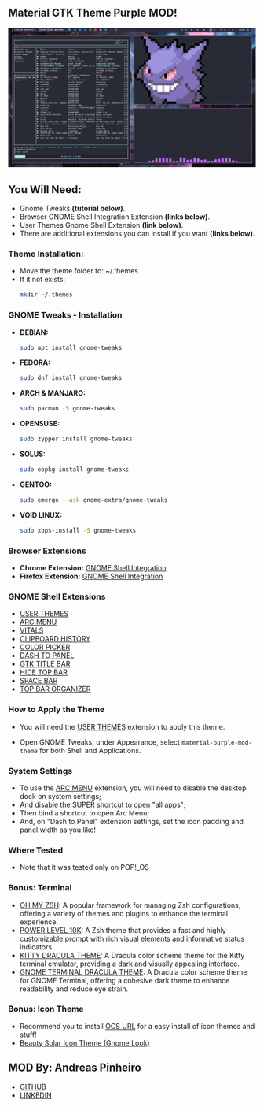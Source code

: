 ## Material GTK Theme Purple MOD!
![Desktop Printscreen Using The Theme](/img/desktop.png)

## You Will Need:
- Gnome Tweaks **(tutorial below)**.
- Browser GNOME Shell Integration Extension **(links below)**.
- User Themes Gnome Shell Extension **(link below)**.
- There are additional extensions you can install if you want **(links below)**.

### Theme Installation:
- Move the theme folder to: ~/.themes
- If it not exists: 
   ```bash
  mkdir ~/.themes
  ```
### GNOME Tweaks - Installation

- **DEBIAN:**
    ```bash
    sudo apt install gnome-tweaks
    ```
- **FEDORA:**
    ```bash
    sudo dnf install gnome-tweaks
    ```
- **ARCH & MANJARO:**
    ```bash
    sudo pacman -S gnome-tweaks
    ```
- **OPENSUSE:**
    ```bash
    sudo zypper install gnome-tweaks
    ```
- **SOLUS:**
    ```bash
    sudo eopkg install gnome-tweaks
    ```
- **GENTOO:**
    ```bash
    sudo emerge --ask gnome-extra/gnome-tweaks
    ```
- **VOID LINUX:**
    ```bash
    sudo xbps-install -S gnome-tweaks
    ```

### Browser Extensions

- **Chrome Extension:**
    [GNOME Shell Integration](https://chromewebstore.google.com/detail/integra%C3%A7%C3%A3o-com-gnome-shel/gphhapmejobijbbhgpjhcjognlahblep)
- **Firefox Extension:**
    [GNOME Shell Integration](https://addons.mozilla.org/pt-BR/firefox/addon/gnome-shell-integration/)

### GNOME Shell Extensions

- [USER THEMES](https://extensions.gnome.org/extension/19/user-themes/)
- [ARC MENU](https://extensions.gnome.org/extension/3628/arcmenu/)
- [VITALS](https://extensions.gnome.org/extension/1460/vitals/)
- [CLIPBOARD HISTORY](https://extensions.gnome.org/extension/4839/clipboard-history/)
- [COLOR PICKER](https://extensions.gnome.org/extension/3396/color-picker/)
- [DASH TO PANEL](https://extensions.gnome.org/extension/1160/dash-to-panel/)
- [GTK TITLE BAR](https://extensions.gnome.org/extension/1732/gtk-title-bar/)
- [HIDE TOP BAR](https://extensions.gnome.org/extension/545/hide-top-bar/)
- [SPACE BAR](https://extensions.gnome.org/extension/5090/space-bar/)
- [TOP BAR ORGANIZER](https://extensions.gnome.org/extension/4356/top-bar-organizer/)

### How to Apply the Theme

- You will need the [USER THEMES](https://extensions.gnome.org/extension/19/user-themes/) extension to apply this theme.

- Open GNOME Tweaks, under Appearance, select `material-purple-mod-theme` for both Shell and Applications.


### System Settings

- To use the [ARC MENU](https://extensions.gnome.org/extension/3628/arcmenu/) extension, you will need to disable the desktop dock on system settings;
- And disable the SUPER shortcut to open "all apps";
- Then bind a shortcut to open Arc Menu;
- And, on "Dash to Panel" extension settings, set the icon padding and panel width as you like!

### Where Tested

- Note that it was tested only on POP!_OS

### Bonus: Terminal

- [OH MY ZSH](https://ohmyz.sh/): A popular framework for managing Zsh configurations, offering a variety of themes and plugins to enhance the terminal experience.
- [POWER LEVEL 10K](https://github.com/romkatv/powerlevel10k): A Zsh theme that provides a fast and highly customizable prompt with rich visual elements and informative status indicators.
- [KITTY DRACULA THEME](https://draculatheme.com/kitty): A Dracula color scheme theme for the Kitty terminal emulator, providing a dark and visually appealing interface.
- [GNOME TERMINAL DRACULA THEME](https://draculatheme.com/gnome-terminal): A Dracula color scheme theme for GNOME Terminal, offering a cohesive dark theme to enhance readability and reduce eye strain.

### Bonus: Icon Theme
- Recommend you to install [OCS URL](https://www.opendesktop.org/p/1136805/) for a easy install of icon themes and stuff!
- [Beauty Solar Icon Theme (Gnome Look)](https://store.kde.org/p/2037657/)

## MOD By: Andreas Pinheiro
- [GITHUB](https://github.com/Andreas-Pinheiro)
- [LINKEDIN](https://www.linkedin.com/in/andreas-pinheiro-a08633321/)
